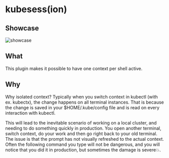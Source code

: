 # kubesess(ion)

## Showcase

![showcase](https://rentarami.se/assets/images/posts/kube_context.gif)

## What
This plugin makes it possible to have one context per shell active.
## Why
Why isolated context?
Typically when you switch context in kubectl (with ex. kubectx), the change happens on all terminal instances. That is because the change is saved in your $HOME/.kube/config file and is read on every interaction with kubectl.

This will lead to the inevitable scenario of working on a local cluster, and needing to do something quickly in production. You open another terminal, switch context, do your work and then go right back to your old terminal. The issue is that the prompt has not visually refreshed to the actual context. Often the following command you type will not be dangerous, and you will notice that you did it in production, but sometimes the damage is severe💥.
